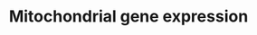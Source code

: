 ---
annotations:
- id: PW:0001333
  parent: regulatory pathway
  type: Pathway Ontology
  value: mitochondrial transcription pathway
authors:
- MaintBot
- Khanspers
- Andra
- Ddigles
- Eweitz
description: Numerous nuclear-encoded genes co-ordinate the expression of genes encoded
  on the mitochondrial genome.
last-edited: 2021-05-23
organisms:
- Mus musculus
redirect_from:
- /index.php/Pathway:WP1263
- /instance/WP1263
- /instance/WP1263_r117918
revision: r117918
schema-jsonld:
- '@context': https://schema.org/
  '@id': https://wikipathways.github.io/pathways/WP1263.html
  '@type': Dataset
  creator:
    '@type': Organization
    name: WikiPathways
  description: Numerous nuclear-encoded genes co-ordinate the expression of genes
    encoded on the mitochondrial genome.
  keywords:
  - Ca2+
  - Camk4
  - Creb1
  - Esrra
  - Gabpa
  - Gabpb2
  - Hcfc1
  - Mterf
  - Mterfd1
  - Myef2
  - Nrf1
  - Polrmt
  - Ppargc1a
  - Ppargc1b
  - Ppp3ca
  - Pprc1
  - Sp1
  - Tfam
  - Tfb1m
  - Tfb2m
  - cAMP
  - cGMP
  license: CC0
  name: Mitochondrial gene expression
seo: CreativeWork
title: Mitochondrial gene expression
wpid: WP1263
---